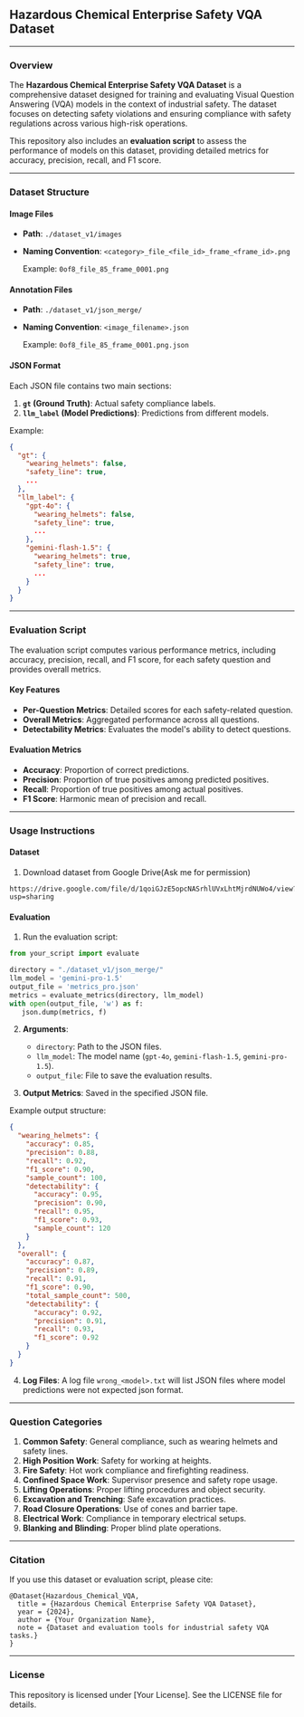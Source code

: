 ## Hazardous Chemical Enterprise Safety VQA Dataset

---

### Overview

The **Hazardous Chemical Enterprise Safety VQA Dataset** is a comprehensive dataset designed for training and evaluating Visual Question Answering (VQA) models in the context of industrial safety. The dataset focuses on detecting safety violations and ensuring compliance with safety regulations across various high-risk operations.

This repository also includes an **evaluation script** to assess the performance of models on this dataset, providing detailed metrics for accuracy, precision, recall, and F1 score.

---

### Dataset Structure

#### Image Files

- **Path**: `./dataset_v1/images`
- **Naming Convention**: `<category>_file_<file_id>_frame_<frame_id>.png`

  Example: `0of8_file_85_frame_0001.png`

#### Annotation Files

- **Path**: `./dataset_v1/json_merge/`
- **Naming Convention**: `<image_filename>.json`

  Example: `0of8_file_85_frame_0001.png.json`

#### JSON Format

Each JSON file contains two main sections:

1. **`gt` (Ground Truth)**: Actual safety compliance labels.
2. **`llm_label` (Model Predictions)**: Predictions from different models.

Example:

```json
{
  "gt": {
    "wearing_helmets": false,
    "safety_line": true,
    ...
  },
  "llm_label": {
    "gpt-4o": {
      "wearing_helmets": false,
      "safety_line": true,
      ...
    },
    "gemini-flash-1.5": {
      "wearing_helmets": true,
      "safety_line": true,
      ...
    }
  }
}
```

---

### Evaluation Script

The evaluation script computes various performance metrics, including accuracy, precision, recall, and F1 score, for each safety question and provides overall metrics.

#### Key Features

- **Per-Question Metrics**: Detailed scores for each safety-related question.
- **Overall Metrics**: Aggregated performance across all questions.
- **Detectability Metrics**: Evaluates the model's ability to detect questions.

#### Evaluation Metrics

- **Accuracy**: Proportion of correct predictions.
- **Precision**: Proportion of true positives among predicted positives.
- **Recall**: Proportion of true positives among actual positives.
- **F1 Score**: Harmonic mean of precision and recall.

---

### Usage Instructions

#### Dataset

1. Download dataset from Google Drive(Ask me for permission)
```
https://drive.google.com/file/d/1qoiGJzE5opcNASrhlUVxLhtMjrdNUWo4/view?usp=sharing
```
#### Evaluation

1. Run the evaluation script:

```python
from your_script import evaluate

directory = "./dataset_v1/json_merge/"
llm_model = 'gemini-pro-1.5'
output_file = 'metrics_pro.json'
metrics = evaluate_metrics(directory, llm_model)
with open(output_file, 'w') as f:
   json.dump(metrics, f)
```

2. **Arguments**:
   - `directory`: Path to the JSON files.
   - `llm_model`: The model name (`gpt-4o`, `gemini-flash-1.5`, `gemini-pro-1.5`).
   - `output_file`: File to save the evaluation results.

3. **Output Metrics**: Saved in the specified JSON file.

Example output structure:

```json
{
  "wearing_helmets": {
    "accuracy": 0.85,
    "precision": 0.88,
    "recall": 0.92,
    "f1_score": 0.90,
    "sample_count": 100,
    "detectability": {
      "accuracy": 0.95,
      "precision": 0.90,
      "recall": 0.95,
      "f1_score": 0.93,
      "sample_count": 120
    }
  },
  "overall": {
    "accuracy": 0.87,
    "precision": 0.89,
    "recall": 0.91,
    "f1_score": 0.90,
    "total_sample_count": 500,
    "detectability": {
      "accuracy": 0.92,
      "precision": 0.91,
      "recall": 0.93,
      "f1_score": 0.92
    }
  }
}
```

4. **Log Files**: A log file `wrong_<model>.txt` will list JSON files where model predictions were not expected json format.

---

### Question Categories

1. **Common Safety**: General compliance, such as wearing helmets and safety lines.
2. **High Position Work**: Safety for working at heights.
3. **Fire Safety**: Hot work compliance and firefighting readiness.
4. **Confined Space Work**: Supervisor presence and safety rope usage.
5. **Lifting Operations**: Proper lifting procedures and object security.
6. **Excavation and Trenching**: Safe excavation practices.
7. **Road Closure Operations**: Use of cones and barrier tape.
8. **Electrical Work**: Compliance in temporary electrical setups.
9. **Blanking and Blinding**: Proper blind plate operations.

---

### Citation

If you use this dataset or evaluation script, please cite:

```
@Dataset{Hazardous_Chemical_VQA,
  title = {Hazardous Chemical Enterprise Safety VQA Dataset},
  year = {2024},
  author = {Your Organization Name},
  note = {Dataset and evaluation tools for industrial safety VQA tasks.}
}
```

---

### License

This repository is licensed under [Your License]. See the LICENSE file for details.